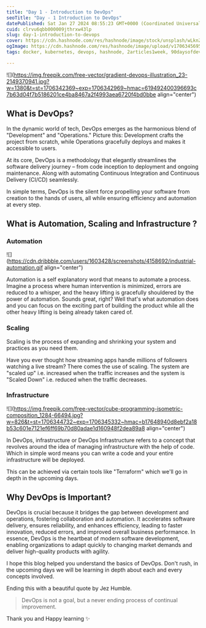 ```yaml
---
title: "Day 1 - Introduction to DevOps"
seoTitle: "Day - 1 Introduction to DevOps"
datePublished: Sat Jan 27 2024 08:55:23 GMT+0000 (Coordinated Universal Time)
cuid: clrvu6qbb000009jthrxw43lp
slug: day-1-introduction-to-devops
cover: https://cdn.hashnode.com/res/hashnode/image/stock/unsplash/wLknZfsKmxQ/upload/a9a71c1d66cbd3e6ec46c7f54978285f.jpeg
ogImage: https://cdn.hashnode.com/res/hashnode/image/upload/v1706345695636/8e559940-b813-4f29-84b7-cea2522a4558.png
tags: docker, kubernetes, devops, hashnode, 2articles1week, 90daysofdevops, 90daysofdevopschallenge

---
```


![](https://img.freepik.com/free-vector/gradient-devops-illustration_23-2149370941.jpg?w=1380&t=st=1706342369~exp=1706342969~hmac=619492400396693c7b63d04f7b5186201ce4ba8467a2f4993aea6720f4bd0bbe align="center")

## What is DevOps?

In the dynamic world of tech, DevOps emerges as the harmonious blend of "Development" and "Operations." Picture this: Development crafts the project from scratch, while Operations gracefully deploys and makes it accessible to users.

At its core, DevOps is a methodology that elegantly streamlines the software delivery journey – from code inception to deployment and ongoing maintenance. Along with automating Continuous Integration and Continuous Delivery (CI/CD) seamlessly.

In simple terms, DevOps is the silent force propelling your software from creation to the hands of users, all while ensuring efficiency and automation at every step.

## What is Automation, Scaling and Infrastructure ?

### Automation

![](https://cdn.dribbble.com/users/1603428/screenshots/4158692/industrial-automation.gif align="center")

Automation is a self explanatory word that means to automate a process. Imagine a process where human intervention is minimized, errors are reduced to a whisper, and the heavy lifting is gracefully shouldered by the power of automation. Sounds great, right? Well that's what automation does and you can focus on the exciting part of building the product while all the other heavy lifting is being already taken cared of.

### Scaling

Scaling is the process of expanding and shrinking your system and practices as you need them.

Have you ever thought how streaming apps handle millions of followers watching a live stream? There comes the use of scaling. The system are "scaled up" i.e. increased when the traffic increases and the system is "Scaled Down" i.e. reduced when the traffic decreases.

### Infrastructure

![](https://img.freepik.com/free-vector/cube-programming-isometric-composition_1284-66494.jpg?w=826&t=st=1706344732~exp=1706345332~hmac=b17648940d8ebf2a18b53c601e7121ef6ff69b70d80adae1d160948f2dea89a8 align="center")

In DevOps, infrastructure or DevOps Infrastructure refers to a concept that revolves around the idea of managing infrastructure with the help of code. Which in simple word means you can write a code and your entire infrastructure will be deployed.

This can be achieved via certain tools like "Terraform" which we'll go in depth in the upcoming days.

## Why DevOps is Important?

DevOps is crucial because it bridges the gap between development and operations, fostering collaboration and automation. It accelerates software delivery, ensures reliability, and enhances efficiency, leading to faster innovation, reduced errors, and improved overall business performance. In essence, DevOps is the heartbeat of modern software development, enabling organizations to adapt quickly to changing market demands and deliver high-quality products with agility.

I hope this blog helped you understand the basics of DevOps. Don't rush, in the upcoming days we will be learning in depth about each and every concepts involved.

Ending this with a beautiful quote by Jez Humble.

> DevOps is not a goal, but a never ending process of continual improvement.

Thank you and Happy learning ✨